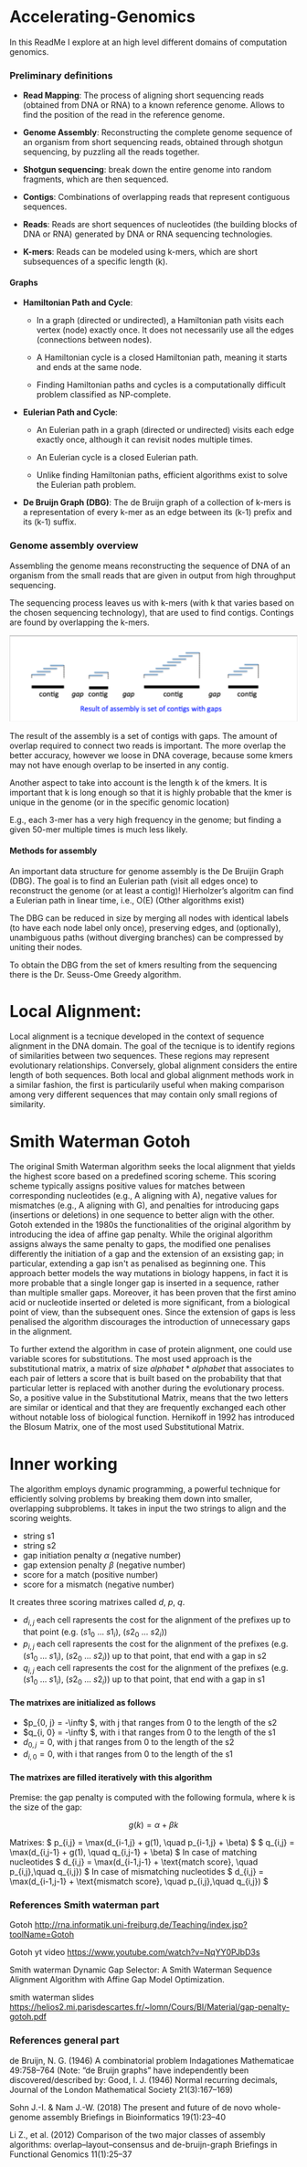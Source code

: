 
# Accelerating-Genomics
In this ReadMe I explore at an high level different domains of computation genomics.

### Preliminary definitions
* **Read Mapping**: The process of aligning short sequencing reads (obtained from DNA or RNA) to a known reference genome. Allows to find the position of the read in the reference genome.

* **Genome Assembly**: Reconstructing the complete genome sequence of an organism from short sequencing reads, obtained through shotgun sequencing, by puzzling all the reads together.

* **Shotgun sequencing**: break down the entire genome into random fragments, which are then sequenced.

* **Contigs**: Combinations of overlapping reads that represent contiguous sequences.

* **Reads**: Reads are short sequences of nucleotides (the building blocks of DNA or RNA) generated by DNA or RNA sequencing technologies.

* **K-mers**: Reads can be modeled using k-mers, which are short subsequences of a specific length (k).

#### Graphs

* **Hamiltonian Path and Cycle**:
    * In a graph (directed or undirected), a Hamiltonian path visits each vertex (node) exactly once. It does not necessarily use all the edges (connections between nodes).
    * A Hamiltonian cycle is a closed Hamiltonian path, meaning it starts and ends at the same node.

    * Finding Hamiltonian paths and cycles is a computationally difficult problem classified as NP-complete.


* **Eulerian Path and Cycle**:

    * An Eulerian path in a graph (directed or undirected) visits each edge exactly once, although it can revisit nodes multiple times.
    * An Eulerian cycle is a closed Eulerian path.

    * Unlike finding Hamiltonian paths, efficient algorithms exist to solve the Eulerian path problem.


* **De Bruijn Graph (DBG)**: The de Bruijn graph of a collection of k-mers is a representation of every k-mer as an edge between its (k-1) prefix and its (k-1) suffix.

### Genome assembly overview

Assembling the genome means reconstructing the sequence of DNA of an organism from the small reads that are given in output from high throughput sequencing.

The sequencing process leaves us with k-mers (with k that varies based on the chosen sequencing technology), that are used to find contigs. Contings are found by overlapping the k-mers.

!["Result of the assembly"](Pictures/contigs.png)

The result of the assembly is a set of contigs with gaps. The amount of overlap required to connect two reads is important. The more overlap the better accuracy, however we loose in DNA coverage, because some kmers may not have enough overlap to be inserted in any contig.

Another aspect to take into account is the length k of the kmers. It is important that k is long enough so that it is highly probable that the kmer is unique in the genome (or in the specific genomic location)


E.g., each 3-mer has a very high frequency in the genome; but finding a given 50-mer multiple times is much less likely.

#### Methods for assembly

An important data structure for genome assembly is the De Bruijin Graph (DBG). The goal is to find an Eulerian path (visit all edges once) to reconstruct the genome (or at least a contig)!
Hierholzer’s algoritm can find a Eulerian path in linear time, i.e., O(E) (Other algorithms exist)

The DBG can be reduced in size by merging all nodes with identical labels (to have each node label only once), preserving edges, and (optionally), unambiguous paths (without diverging branches) can be compressed by uniting their nodes.

To obtain the DBG from the set of kmers resulting from the sequencing there is the Dr. Seuss-Ome
Greedy algorithm.

# Local Alignment:

Local alignment is a tecnique developed in the context of sequence alignment in the DNA domain. The goal of the tecnique is to identify regions of similarities between two sequences. These regions may represent evolutionary relationships.
Conversely, global alignment considers the entire length of both sequences. Both local and global alignment methods work in a similar fashion, the first is particularily useful when making comparison among very different sequences that may contain only small regions of similarity.


# Smith Waterman Gotoh

The original Smith Waterman algorithm seeks the local alignment that yields the highest score based on a predefined scoring scheme. This scoring scheme typically assigns positive values for matches between corresponding nucleotides (e.g., A aligning with A), negative values for mismatches (e.g., A aligning with G), and penalties for introducing gaps (insertions or deletions) in one sequence to better align with the other.
Gotoh extended in the 1980s the functionalities of the original algorithm by introducing the idea of affine gap penalty. While the original algorithm assigns always the same penalty to gaps, the modified one
penalises differently the initiation of a gap and the extension of an exsisting gap; in particular, extending a gap isn't as penalised as beginning one.
This approach better models the way mutations in biology happens, in fact it is more probable that a single longer gap is inserted in a sequence, rather than multiple smaller gaps. Moreover, it has been proven that the first amino acid or nucleotide inserted or deleted is more significant, from a biological point of view, than the subsequent ones. Since the extension of gaps is less penalised the algorithm discourages the introduction of unnecessary gaps in the alignment.

To further extend the algorithm in case of protein alignment, one could use variable scores for substitutions. The most used approach is the substitutional matrix, a matrix of size $alphabet * alphabet$ that associates to each pair of letters a score that is built based on the probability that that particular letter is replaced with another during the evolutionary process. So, a positive value in the Substitutional Matrix, means that the two letters are similar or identical and that they are frequently exchanged each other without notable loss of biological function. Hernikoff in 1992 has introduced the Blosum Matrix, one of the most used Substitutional Matrix.


# Inner working

The algorithm employs dynamic programming, a powerful technique for efficiently solving problems by breaking them down into smaller, overlapping subproblems.
It takes in input the two strings to align and the scoring weights.

* string s1
* string s2
* gap initiation penalty $\alpha$ (negative number)
* gap extension penalty $\beta$ (negative number)
* score for a match (positive number)
* score for a mismatch (negative number)

It creates three scoring matrixes called $d$, $p$, $q$.

* $d_{i, j}$ each cell rapresents the cost for the alignment of the prefixes up to that point (e.g. ($s1_0$ ... $s1_i$), ($s2_0$ ... $s2_i$))
* $p_{i, j}$ each cell rapresents the cost for the alignment of the prefixes (e.g. ($s1_0$ ... $s1_i$), ($s2_0$ ... $s2_i$)) up to that point, that end with a gap in s2
* $q_{i, j}$ each cell rapresents the cost for the alignment of the prefixes (e.g. ($s1_0$ ... $s1_i$), ($s2_0$ ... $s2_i$)) up to that point, that end with a gap in s1

#### The matrixes are initialized as follows

* $p_{0, j} = -\infty $, with j that ranges from 0 to the length of the s2
* $q_{i, 0} = -\infty $, with i that ranges from 0 to the length of the s1
* $d_{0, j} = 0$, with j that ranges from 0 to the length of the s2
* $d_{i, 0} = 0$, with i that ranges from 0 to the length of the s1

#### The matrixes are filled iteratively with this algorithm

Premise: the gap penalty is computed with the following formula, where k is the size of the gap:

$$ g(k) = \alpha + \beta k$$

Matrixes:
$
    p_{i,j} = \max(d_{i-1,j} + g(1), \quad p_{i-1,j} + \beta)
$
$
    q_{i,j} = \max(d_{i,j-1} + g(1), \quad q_{i,j-1} + \beta)
$
In case of matching nucleotides
$
    d_{i,j} = \max(d_{i-1,j-1} + \text{match score}, \quad p_{i,j},\quad q_{i,j})
$
In case of mismatching nucleotides
$
    d_{i,j} = \max(d_{i-1,j-1} + \text{mismatch score}, \quad p_{i,j},\quad q_{i,j})
$


### References Smith waterman part
Gotoh
http://rna.informatik.uni-freiburg.de/Teaching/index.jsp?toolName=Gotoh

Gotoh yt video
https://www.youtube.com/watch?v=NqYY0PJbD3s

Smith waterman
 Dynamic Gap Selector: A Smith Waterman Sequence Alignment Algorithm with Affine Gap Model Optimization.

smith waterman slides
https://helios2.mi.parisdescartes.fr/~lomn/Cours/BI/Material/gap-penalty-gotoh.pdf



### References general part
de Bruijn, N. G. (1946)
A combinatorial problem
Indagationes Mathematicae 49:758–764
(Note: “de Bruijn graphs” have independently been discovered/described by: Good, I. J. (1946) Normal recurring decimals, Journal of the London Mathematical Society 21(3):167–169)

Sohn J.-I. & Nam J.-W. (2018)
The present and future of de novo whole-genome assembly
Briefings in Bioinformatics 19(1):23–40

Li Z., et al. (2012)
Comparison of the two major classes of assembly algorithms: overlap–layout–consensus and de-bruijn-graph
Briefings in Functional Genomics 11(1):25–37
